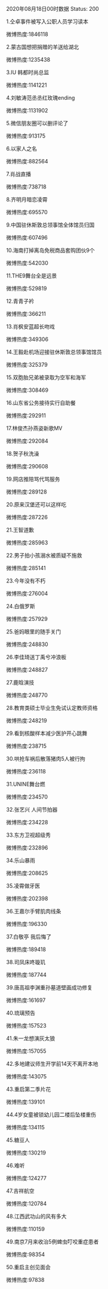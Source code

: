 2020年08月18日00时数据
Status: 200

1.仝卓事件被写入公职人员学习读本

微博热度:1846118

2.蒙古国想把捐赠的羊送给湖北

微博热度:1235438

3.IU 韩都时尚总监

微博热度:1141221

4.刘敏涛范丞丞红玫瑰ending

微博热度:1131902

5.微信朋友圈可以删评论了

微博热度:913175

6.以家人之名

微博热度:882564

7.肖战直播

微博热度:738718

8.齐明月暗恋凌霄

微博热度:695570

9.中国驻休斯敦总领事馆全体馆员归国

微博热度:607496

10.海南打掉离岛免税商品套购团伙9个

微博热度:542030

11.THE9舞台全是远景

微博热度:529819

12.青青子衿

微博热度:366211

13.肖枫安蓝超长吻戏

微博热度:349306

14.王毅赴机场迎接驻休斯敦总领事馆馆员

微博热度:325379

15.双胞胎兄弟被录取为空军和海军

微博热度:308469

16.山东省公务接待实行自助餐

微博热度:292911

17.林俊杰孙燕姿新歌MV

微博热度:292084

18.贺子秋洗澡

微博热度:290608

19.网店推陪骂代骂服务

微博热度:289128

20.原来汉堡还可以这样吃

微博热度:287226

21.王智道歉

微博热度:285963

22.男子拍小孩溺水被质疑不施救

微博热度:285141

23.今年没有不朽

微博热度:276004

24.白俄罗斯

微博热度:257929

25.爸妈眼里的随手关门

微博热度:248830

26.李佳琦送丁禹兮冲浪板

微博热度:248827

27.鹿晗演技

微博热度:248770

28.教育类硕士毕业生免试认定教师资格

微博热度:248219

29.看到核酸样本减少医护开心跳舞

微博热度:238715

30.哄抢车祸后散落猪肉5人被行拘

微博热度:236118

31.UNINE舞台燃

微博热度:234570

32.张艺兴 人间节拍器

微博热度:234228

33.东方卫视超级秀

微博热度:232896

34.乐山暴雨

微博热度:208625

35.凌霄做牙医

微博热度:202398

36.王嘉尔手臂肌肉线条

微博热度:196330

37.白敬亭 我后悔了

微博热度:189418

38.司凤床咚璇玑

微博热度:187744

39.唐高祖李渊重孙墓道壁画成功修复

微博热度:161697

40.琉璃预告

微博热度:157523

41.朱一龙想演灰太狼

微博热度:157055

42.多地建议师生开学前14天不离开本地

微博热度:143075

43.重启第二季片花

微博热度:139101

44.4岁女童被锁幼儿园二楼后坠楼重伤

微博热度:134115

45.糖豆人

微博热度:130219

46.难听

微博热度:124277

47.吉祥航空

微博热度:120784

48.江西武功山的风有多大

微博热度:110159

49.南京7月来收治5例蜱虫叮咬重症患者

微博热度:98354

50.重启主创见面会

微博热度:97838

